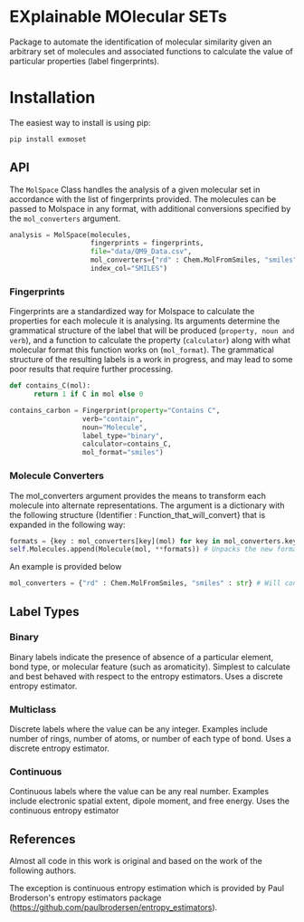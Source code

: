 # EXplainable MOlecular SETs

Package to automate the identification of molecular similarity given an arbitrary set
of molecules and associated functions to calculate the value of particular properties (label fingerprints).

# Installation
The easiest way to install is using pip:

```bash
pip install exmoset
```

## API
The `MolSpace` Class handles the analysis of a given molecular set in accordance with the list of fingerprints provided. The molecules can be passed to Molspace in any format, with additional conversions specified by the `mol_converters` argument.

```python
analysis = MolSpace(molecules,
                    fingerprints = fingerprints,
                    file="data/QM9_Data.csv",
                    mol_converters={"rd" : Chem.MolFromSmiles, "smiles" : str},
                    index_col="SMILES")
```

### Fingerprints
Fingerprints are a standardized way for Molspace to calculate the properties for each molecule it is analysing. Its arguments determine the grammatical structure of the label that will be produced (`property, noun and verb`), and a function to calculate the property (`calculator`) along with what molecular format this function works on (`mol_format`). The grammatical structure of the resulting labels is a work in progress, and may lead to some poor results that require further processing.

```python
def contains_C(mol):
      return 1 if C in mol else 0

contains_carbon = Fingerprint(property="Contains C",
                  verb="contain",
                  noun="Molecule",
                  label_type="binary",
                  calculator=contains_C,
                  mol_format="smiles")
```

### Molecule Converters
The mol_converters argument provides the means to transform each molecule into alternate representations. The argument is a dictionary with the following structure {Identifier : Function_that_will_convert} that is expanded in the following way:

```python
formats = {key : mol_converters[key](mol) for key in mol_converters.keys()} # Assigns each identifier to its assocaited representation by
self.Molecules.append(Molecule(mol, **formats)) # Unpacks the new formats as kwargs into the Molecule object
```
An example is provided below
```python
mol_converters = {"rd" : Chem.MolFromSmiles, "smiles" : str} # Will convert molecules provided as smiles strings into Chem.rd objects from RDKit and maintain the SMILES in the dataset as strings.
```

## Label Types
### Binary
Binary labels indicate the presence of absence of a particular element, bond type, or molecular feature (such as aromaticity). Simplest to calculate and best behaved with respect to the entropy estimators. Uses a discrete entropy estimator.

### Multiclass
Discrete labels where the value can be any integer. Examples include number of rings, number of atoms, or number of each type of bond. Uses a discrete entropy estimator.

### Continuous
Continuous labels where the value can be any real number. Examples include electronic spatial extent, dipole moment, and free energy. Uses the continuous entropy estimator

## References
Almost all code in this work is original and based on the work of the following authors.

The exception is continuous entropy estimation which is provided by Paul Broderson's entropy estimators package (https://github.com/paulbrodersen/entropy_estimators).
